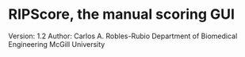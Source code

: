 RIPScore, the manual scoring GUI
================================

Version: 1.2
Author: Carlos A. Robles-Rubio
Department of Biomedical Engineering
McGill University
